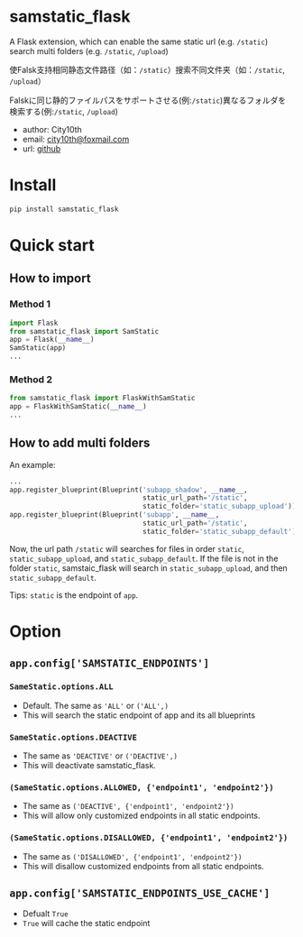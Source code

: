 # samstatic_flask
A Flask extension, which can enable the same static url (e.g. `/static`) search multi folders (e.g. `/static`, `/upload`)

使Falsk支持相同静态文件路径（如：`/static`）搜索不同文件夹（如：`/static`, `/upload`）

Falskに同じ静的ファイルパスをサポートさせる(例:`/static`)異なるフォルダを検索する(例:`/static`, `/upload`)

* author: City10th
* email: city10th@foxmail.com
* url: [github](https://github.com/city10th/samstatic_flask)

# Install
```bash
pip install samstatic_flask
```

# Quick start
## How to import
### Method 1

```python
import Flask
from samstatic_flask import SamStatic
app = Flask(__name__)
SamStatic(app)
...
```
### Method 2
```python
from samstatic_flask import FlaskWithSamStatic
app = FlaskWithSamStatic(__name__)
...
```
## How to add multi folders
An example:
```python
...
app.register_blueprint(Blueprint('subapp_shadow', __name__,
                                 static_url_path='/static',
                                 static_folder='static_subapp_upload'))
app.register_blueprint(Blueprint('subapp', __name__,
                                 static_url_path='/static',
                                 static_folder='static_subapp_default'))
```
Now, the url path `/static` will searches for files in order `static`, `static_subapp_upload`, and `static_subapp_default`.
If the file is not in the folder `static`, samstaic_flask will search in `static_subapp_upload`, and then `static_subapp_default`.

Tips: `static` is the endpoint of `app`.
# Option
## `app.config['SAMSTATIC_ENDPOINTS']`
### `SameStatic.options.ALL`
- Default. The same as `'ALL'` or `('ALL',)`
- This will search the static endpoint of app and its all blueprints
### `SameStatic.options.DEACTIVE`
- The same as `'DEACTIVE'` or `('DEACTIVE',)`
- This will deactivate samstatic_flask.
### `(SameStatic.options.ALLOWED, {'endpoint1', 'endpoint2'})`
- The same as `('DEACTIVE', {'endpoint1', 'endpoint2'})`
- This will allow only customized endpoints in all static endpoints.
### `(SameStatic.options.DISALLOWED, {'endpoint1', 'endpoint2'})`
- The same as `('DISALLOWED', {'endpoint1', 'endpoint2'})`
- This will disallow customized endpoints from all static endpoints.
## `app.config['SAMSTATIC_ENDPOINTS_USE_CACHE']`
- Defualt `True`
- `True` will cache the static endpoint